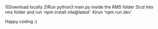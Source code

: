 1)Download locally
2)Run python3 main.py inside the RMS folder
3)cd into rms folder and run 'npm install vite@latest'
4)run 'npm run dev'

Happy coding :)
